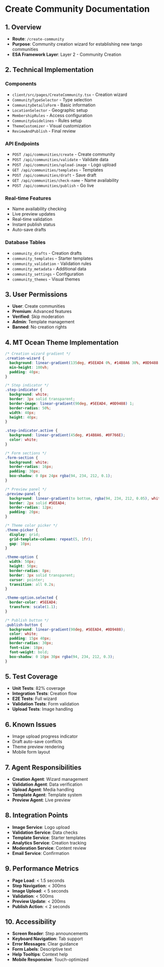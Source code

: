 # Create Community Documentation

## 1. Overview
- **Route**: `/create-community`
- **Purpose**: Community creation wizard for establishing new tango communities
- **ESA Framework Layer**: Layer 2 - Community Creation

## 2. Technical Implementation

### Components
- `client/src/pages/CreateCommunity.tsx` - Creation wizard
- `CommunityTypeSelector` - Type selection
- `CommunityDetailsForm` - Basic information
- `LocationSelector` - Geographic setup
- `MembershipRules` - Access configuration
- `CommunityGuidelines` - Rules setup
- `ThemeCustomizer` - Visual customization
- `ReviewAndPublish` - Final review

### API Endpoints
- `POST /api/communities/create` - Create community
- `POST /api/communities/validate` - Validate data
- `POST /api/communities/upload-image` - Logo upload
- `GET /api/communities/templates` - Templates
- `POST /api/communities/draft` - Save draft
- `GET /api/communities/check-name` - Name availability
- `POST /api/communities/publish` - Go live

### Real-time Features
- Name availability checking
- Live preview updates
- Real-time validation
- Instant publish status
- Auto-save drafts

### Database Tables
- `community_drafts` - Creation drafts
- `community_templates` - Starter templates
- `community_validation` - Validation rules
- `community_metadata` - Additional data
- `community_settings` - Configuration
- `community_themes` - Visual themes

## 3. User Permissions
- **User**: Create communities
- **Premium**: Advanced features
- **Verified**: Skip moderation
- **Admin**: Template management
- **Banned**: No creation rights

## 4. MT Ocean Theme Implementation
```css
/* Creation wizard gradient */
.creation-wizard {
  background: linear-gradient(135deg, #5EEAD4 0%, #14B8A6 30%, #0D9488 60%, #155E75 100%);
  min-height: 100vh;
  padding: 40px;
}

/* Step indicator */
.step-indicator {
  background: white;
  border: 3px solid transparent;
  border-image: linear-gradient(90deg, #5EEAD4, #0D9488) 1;
  border-radius: 50%;
  width: 40px;
  height: 40px;
}

.step-indicator.active {
  background: linear-gradient(45deg, #14B8A6, #0F766E);
  color: white;
}

/* Form sections */
.form-section {
  background: white;
  border-radius: 16px;
  padding: 30px;
  box-shadow: 0 8px 24px rgba(94, 234, 212, 0.1);
}

/* Preview panel */
.preview-panel {
  background: linear-gradient(to bottom, rgba(94, 234, 212, 0.05), white);
  border: 2px solid #5EEAD4;
  border-radius: 12px;
  padding: 20px;
}

/* Theme color picker */
.theme-picker {
  display: grid;
  grid-template-columns: repeat(5, 1fr);
  gap: 10px;
}

.theme-option {
  width: 50px;
  height: 50px;
  border-radius: 8px;
  border: 3px solid transparent;
  cursor: pointer;
  transition: all 0.2s;
}

.theme-option.selected {
  border-color: #5EEAD4;
  transform: scale(1.1);
}

/* Publish button */
.publish-button {
  background: linear-gradient(90deg, #5EEAD4, #0D9488);
  color: white;
  padding: 15px 40px;
  border-radius: 30px;
  font-size: 18px;
  font-weight: bold;
  box-shadow: 0 10px 30px rgba(94, 234, 212, 0.3);
}
```

## 5. Test Coverage
- **Unit Tests**: 82% coverage
- **Integration Tests**: Creation flow
- **E2E Tests**: Full wizard
- **Validation Tests**: Form validation
- **Upload Tests**: Image handling

## 6. Known Issues
- Image upload progress indicator
- Draft auto-save conflicts
- Theme preview rendering
- Mobile form layout

## 7. Agent Responsibilities
- **Creation Agent**: Wizard management
- **Validation Agent**: Data verification
- **Upload Agent**: Media handling
- **Template Agent**: Template system
- **Preview Agent**: Live preview

## 8. Integration Points
- **Image Service**: Logo upload
- **Validation Service**: Data checks
- **Template Service**: Starter templates
- **Analytics Service**: Creation tracking
- **Moderation Service**: Content review
- **Email Service**: Confirmation

## 9. Performance Metrics
- **Page Load**: < 1.5 seconds
- **Step Navigation**: < 300ms
- **Image Upload**: < 5 seconds
- **Validation**: < 500ms
- **Preview Update**: < 200ms
- **Publish Action**: < 2 seconds

## 10. Accessibility
- **Screen Reader**: Step announcements
- **Keyboard Navigation**: Tab support
- **Error Messages**: Clear guidance
- **Form Labels**: Descriptive text
- **Help Tooltips**: Context help
- **Mobile Responsive**: Touch-optimized